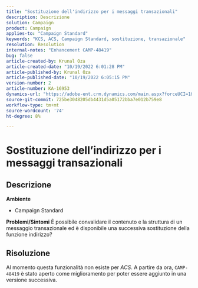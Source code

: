 ```yaml
---
title: "Sostituzione dell'indirizzo per i messaggi transazionali"
description: Descrizione
solution: Campaign
product: Campaign
applies-to: "Campaign Standard"
keywords: "KCS, ACS, Campaign Standard, sostituzione, transazionale"
resolution: Resolution
internal-notes: "Enhancement CAMP-48419"
bug: false
article-created-by: Krunal Oza
article-created-date: "10/19/2022 6:01:28 PM"
article-published-by: Krunal Oza
article-published-date: "10/19/2022 6:05:15 PM"
version-number: 2
article-number: KA-16953
dynamics-url: "https://adobe-ent.crm.dynamics.com/main.aspx?forceUCI=1&pagetype=entityrecord&etn=knowledgearticle&id=b72c890b-d84f-ed11-bba2-00224808679b"
source-git-commit: 725be3048205db4431d5a05172bba7e012b759e8
workflow-type: tm+mt
source-wordcount: '74'
ht-degree: 8%

---
```


# Sostituzione dell’indirizzo per i messaggi transazionali

## Descrizione

<b>Ambiente</b>
- Campaign Standard



<b>Problemi/Sintomi</b>
È possibile convalidare il contenuto e la struttura di un messaggio transazionale ed è disponibile una successiva sostituzione della funzione indirizzo?


## Risoluzione


Al momento questa funzionalità non esiste per *ACS*. A partire da ora, `CAMP-48419` è stato aperto come miglioramento per poter essere aggiunto in una versione successiva.
